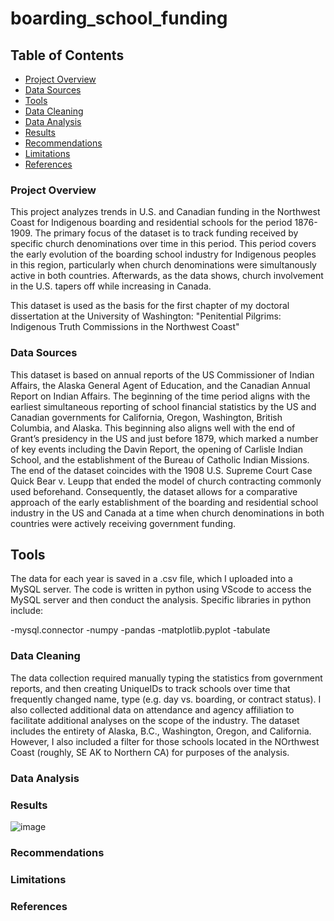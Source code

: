 # boarding_school_funding

## Table of Contents

- [Project Overview](#project-overview)
- [Data Sources](#data-sources)
- [Tools](#tools)
- [Data Cleaning](#data-cleaning)
- [Data Analysis](#data-analysis)
- [Results](#results)
- [Recommendations](#recommendations)
- [Limitations](#limitations)
- [References](#references)


### Project Overview
This project analyzes trends in U.S. and Canadian funding in the Northwest Coast for Indigenous boarding and residential schools for the period 1876-1909. The primary focus of the dataset is to track funding received by specific church denominations over time in this period. This period covers the early evolution of the boarding school industry for Indigenous peoples in this region, particularly when church denominations were simultanously active in both countries. Afterwards, as the data shows, church involvement in the U.S. tapers off while increasing in Canada.

This dataset is used as the basis for the first chapter of my doctoral dissertation at the University of Washington: "Penitential Pilgrims: Indigenous Truth Commissions in the Northwest Coast"

### Data Sources
This dataset is based on annual reports of the US Commissioner of Indian Affairs, the Alaska General Agent of Education, and the Canadian Annual Report on Indian Affairs. The beginning of the time period aligns with the earliest simultaneous reporting of school financial statistics by the US and Canadian governments for California, Oregon, Washington, British Columbia, and Alaska. This beginning also aligns well with the end of Grant’s presidency in the US and just before 1879, which marked a number of key events including the Davin Report, the opening of Carlisle Indian School, and the establishment of the Bureau of Catholic Indian Missions. The end of the dataset coincides with the 1908 U.S. Supreme Court Case Quick Bear v. Leupp that ended the model of church contracting commonly used beforehand. Consequently, the dataset allows for a comparative approach of the early establishment of the boarding and residential school industry in the US and Canada at a time when church denominations in both countries were actively receiving government funding.

## Tools
The data for each year is saved in a .csv file, which I uploaded into a MySQL server. The code is written in python using VScode to access the MySQL server and then conduct the analysis. Specific libraries in python include:

-mysql.connector
-numpy
-pandas
-matplotlib.pyplot
-tabulate


### Data Cleaning
The data collection required manually typing the statistics from government reports, and then creating UniqueIDs to track schools over time that frequently changed name, type (e.g. day vs. boarding, or contract status).  I also collected additional data on attendance and agency affiliation to facilitate additional analyses on the scope of the industry. The dataset includes the entirety of Alaska, B.C., Washington, Oregon, and California. However, I also included a filter for those schools located in the NOrthwest Coast (roughly, SE AK to Northern CA) for purposes of the analysis.

### Data Analysis



### Results



![image](https://github.com/lucaskolson/boarding_school_funding/assets/91341415/22ced2ca-1448-4884-b0d9-c9c27d2a6236)







### Recommendations


### Limitations


### References
